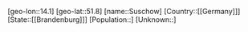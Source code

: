 ﻿---
location: [51.8,14.1]
type: City
tags:
- geo/City


SpocWebEntityId: 34681
isDeleted: false
confidential: public

---
[geo-lon::14.1]
[geo-lat::51.8]
[name::Suschow]
[Country::[[Germany]]]
[State::[[Brandenburg]]]
[Population::]
[Unknown::]


